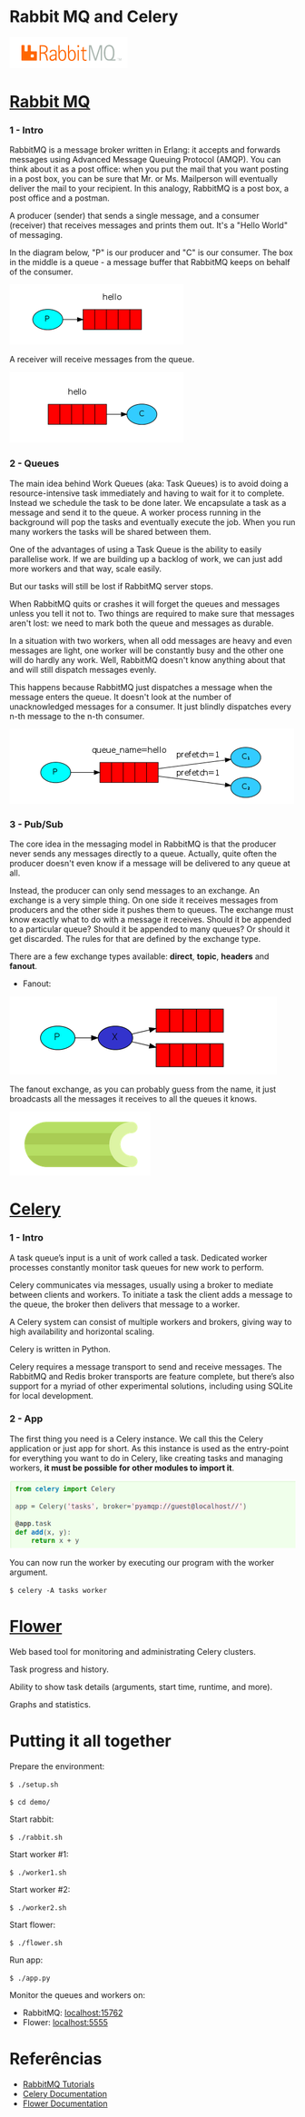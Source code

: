 # Rabbit MQ and Celery

![](.img/rabbit.png)
# [Rabbit MQ](https://www.rabbitmq.com)

### 1 - Intro

RabbitMQ is a message broker written in Erlang: it accepts and forwards messages using Advanced Message Queuing Protocol (AMQP). You can think about it as a post office: when you put the mail that you want posting in a post box, you can be sure that Mr. or Ms. Mailperson will eventually deliver the mail to your recipient. In this analogy, RabbitMQ is a post box, a post office and a postman.

A producer (sender) that sends a single message, and a consumer (receiver) that receives messages and prints them out. It's a "Hello World" of messaging.

In the diagram below, "P" is our producer and "C" is our consumer. The box in the middle is a queue - a message buffer that RabbitMQ keeps on behalf of the consumer.

![](.img/sending.png)

A receiver will receive messages from the queue.

![](.img/receive.png)

### 2 - Queues

The main idea behind Work Queues (aka: Task Queues) is to avoid doing a resource-intensive task immediately and having to wait for it to complete. Instead we schedule the task to be done later. We encapsulate a task as a message and send it to the queue. A worker process running in the background will pop the tasks and eventually execute the job. When you run many workers the tasks will be shared between them.

One of the advantages of using a Task Queue is the ability to easily parallelise work. If we are building up a backlog of work, we can just add more workers and that way, scale easily.

But our tasks will still be lost if RabbitMQ server stops.

When RabbitMQ quits or crashes it will forget the queues and messages unless you tell it not to. Two things are required to make sure that messages aren't lost: we need to mark both the queue and messages as durable.

In a situation with two workers, when all odd messages are heavy and even messages are light, one worker will be constantly busy and the other one will do hardly any work. Well, RabbitMQ doesn't know anything about that and will still dispatch messages evenly.

This happens because RabbitMQ just dispatches a message when the message enters the queue. It doesn't look at the number of unacknowledged messages for a consumer. It just blindly dispatches every n-th message to the n-th consumer.

![](.img/dispatch.png)

### 3 - Pub/Sub

The core idea in the messaging model in RabbitMQ is that the producer never sends any messages directly to a queue. Actually, quite often the producer doesn't even know if a message will be delivered to any queue at all.

Instead, the producer can only send messages to an exchange. An exchange is a very simple thing. On one side it receives messages from producers and the other side it pushes them to queues. The exchange must know exactly what to do with a message it receives. Should it be appended to a particular queue? Should it be appended to many queues? Or should it get discarded. The rules for that are defined by the exchange type.

There are a few exchange types available: **direct**, **topic**, **headers** and **fanout**.

- Fanout:

![](.img/exchange.png)

The fanout exchange, as you can probably guess from the name, it just broadcasts all the messages it receives to all the queues it knows.

![](.img/celery.png)
# [Celery](https://docs.celeryproject.org/en/stable/#)

### 1 - Intro

A task queue’s input is a unit of work called a task. Dedicated worker processes constantly monitor task queues for new work to perform.

Celery communicates via messages, usually using a broker to mediate between clients and workers. To initiate a task the client adds a message to the queue, the broker then delivers that message to a worker.

A Celery system can consist of multiple workers and brokers, giving way to high availability and horizontal scaling.

Celery is written in Python.

Celery requires a message transport to send and receive messages. The RabbitMQ and Redis broker transports are feature complete, but there’s also support for a myriad of other experimental solutions, including using SQLite for local development.

### 2 - App

The first thing you need is a Celery instance. We call this the Celery application or just app for short. As this instance is used as the entry-point for everything you want to do in Celery, like creating tasks and managing workers, **it must be possible for other modules to import it**.

![](.img/celeryapp.png)

You can now run the worker by executing our program with the worker argument.

`$ celery -A tasks worker`

# [Flower](https://flower.readthedocs.io/en/latest/)

Web based tool for monitoring and 
administrating Celery clusters.

Task progress and history.

Ability to show task details (arguments, start time, runtime, and more).

Graphs and statistics.

# Putting it all together

Prepare the environment:

`$ ./setup.sh`

`$ cd demo/`

Start rabbit:

`$ ./rabbit.sh`

Start worker #1:

`$ ./worker1.sh`

Start worker #2:

`$ ./worker2.sh`

Start flower:

`$ ./flower.sh`

Run app:

`$ ./app.py`

Monitor the queues and workers on:

- RabbitMQ: [localhost:15762](localhost:15762)
- Flower: [localhost:5555](localhost:5555)

# Referências

- [RabbitMQ Tutorials](https://www.rabbitmq.com/getstarted.html)
- [Celery Documentation](https://docs.celeryproject.org/en/stable/getting-started/introduction.html)
- [Flower Documentation](https://flower.readthedocs.io/en/latest/)
